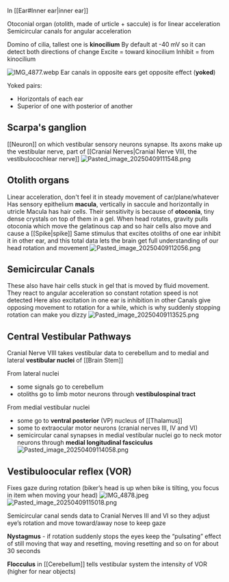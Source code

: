 In [[Ear#Inner ear|inner ear]]

Otoconial organ (otolith, made of urticle + saccule) is for linear acceleration
Semicircular canals for angular acceleration

Domino of cilia, tallest one is **kinocilium**
By default at -40 mV so it can detect both directions of change
Excite = toward kinocilium
Inhibit = from kinocilium

![IMG_4877.webp](img_4877.webp)
Ear canals in opposite ears get opposite effect (**yoked**)

Yoked pairs:

* Horizontals of each ear
* Superior of one with posterior of another

## Scarpa's ganglion

[[Neuron]] on which vestibular sensory neurons synapse. Its axons make up the vestibular nerve, part of [[Cranial Nerves|Cranial Nerve VIII, the vestibulocochlear nerve]]
![Pasted_image_20250409111548.png](pasted_image_20250409111548.png)

## Otolith organs

Linear acceleration, don't feel it in steady movement of car/plane/whatever
Has sensory epithelium **macula**, vertically in saccule and horizontally in utricle
Macula has hair cells. Their sensitivity is because of **otoconia**, tiny dense crystals on top of them in a gel. When head rotates, gravity pulls otoconia which move the gelatinous cap and so hair cells also move and cause a [[Spike|spike]]
Same stimulus that excites otoliths of one ear inhibit it in other ear, and this total data lets the brain get full understanding of our head rotation and movement
![Pasted_image_20250409112056.png](pasted_image_20250409112056.png)

## Semicircular Canals

These also have hair cells stuck in gel that is moved by fluid movement. They react to angular acceleration so constant rotation speed is not detected
Here also excitation in one ear is inhibition in other
Canals give opposing movement to rotation for a while, which is why suddenly stopping rotation can make you dizzy
![Pasted_image_20250409113525.png](pasted_image_20250409113525.png)

## Central Vestibular Pathways

Cranial Nerve VIII takes vestibular data to cerebellum and to medial and lateral **vestibular nuclei** of [[Brain Stem]]

From lateral nuclei

* some signals go to cerebellum
* otoliths go to limb motor neurons through **vestibulospinal tract**

From medial vestibular nuclei

* some go to **ventral posterior** (VP) nucleus of [[Thalamus]]
* some to extraocular motor neurons (cranial nerves III, IV and VI)
* semicircular canal synapses in medial vestibular nuclei go to neck motor neurons through **medial longitudinal fasciculus**
  ![Pasted_image_20250409114058.png](pasted_image_20250409114058.png)

## Vestibuloocular reflex (VOR)

Fixes gaze during rotation (biker’s head is up when bike is tilting, you focus in item when moving your head)
![IMG_4878.jpeg](img_4878.jpeg)
![Pasted_image_20250409115018.png](pasted_image_20250409115018.png)

Semicircular canal sends data to Cranial Nerves III and VI so they adjust eye’s rotation and move toward/away nose to keep gaze

**Nystagmus** - if rotation suddenly stops the eyes keep the “pulsating” effect of still moving that way and resetting, moving resetting and so on for about 30 seconds

**Flocculus** in [[Cerebellum]] tells vestibular system the intensity of VOR (higher for near objects)

